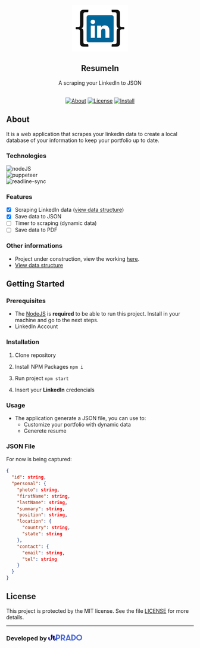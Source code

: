 <br>
<div align="center">
    <img src=".github/logo.png" alt="Logo Repo" width="150">
    <h2>
        ResumeIn
    </h2>
    A scraping your LinkedIn to JSON
</div>
<br>
<div align="center">

[![About](https://img.shields.io/badge/-About-212121)](#about)
[![License](https://img.shields.io/badge/-License-212121)](/LICENSE)
[![Install](https://img.shields.io/badge/-Getting%20Started-006699)](#getting-started)

</div>

## About

It is a web application that scrapes your linkedin data to create a local database of your information to keep your portfolio up to date.

### Technologies

![nodeJS](https://img.shields.io/badge/-v16.14.0-ffffff?style=social&label=nodeJS)</br>![puppeteer](https://img.shields.io/github/package-json/dependency-version/rpradosilva/resume-in/puppeteer?style=social)</br>![readline-sync](https://img.shields.io/github/package-json/dependency-version/rpradosilva/resume-in/readline-sync?style=social)

### Features

- [x] Scraping LinkedIn data ([view data structure](/.github/data-structure.md))
- [x] Save data to JSON
- [ ] Timer to scraping (dynamic data)
- [ ] Save data to PDF

### Other informations

- Project under construction, view the working [here](https://github.com/rpradosilva/resume-in/projects/1).
- [View data structure](/.github/data-structure.md)

## Getting Started

### Prerequisites

- The [NodeJS](https://nodejs.org/) is **required** to be able to run this project. Install in your machine and go to the next steps.
- LinkedIn Account

### Installation

1. Clone repository

2. Install NPM Packages `npm i`

3. Run project `npm start`
4. Insert your **LinkedIn** credencials

### Usage

- The application generate a JSON file, you can use to:
  - Customize your portfolio with dynamic data
  - Generete resume

### JSON File

For now is being captured:

```json
{
  "id": string,
  "personal": {
    "photo": string,
    "firstName": string,
    "lastName": string,
    "summary": string,
    "position": string,
    "location": {
      "country": string,
      "state": string
    },
    "contact": {
      "email": string,
      "tel": string
    }
  }
}
```

## License

This project is protected by the MIT license. See the file [LICENSE](/LICENSE) for more details.

---

### **Developed by** [<img alt="Logo RPrado" src="https://raw.githubusercontent.com/rpradosilva/rpradosilva/master/.github/logo-rprado.png" width="91px" />](http://rprado.design)
